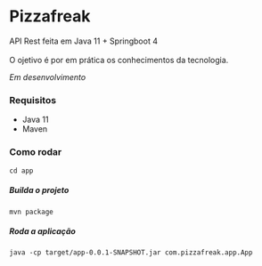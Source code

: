 # Pizzafreak
API Rest feita em Java 11 + Springboot 4 <br>
<br>O ojetivo é por em prática os conhecimentos da tecnologia.

_Em desenvolvimento_
### Requisitos
 - Java 11
 - Maven
 
### Como rodar
  `cd app`
##### Builda o projeto
  `mvn package`
##### Roda a aplicação
  `java -cp target/app-0.0.1-SNAPSHOT.jar com.pizzafreak.app.App`
